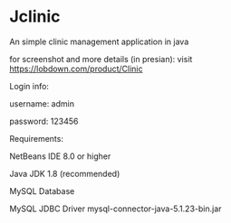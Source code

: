 # Jclinic
An simple clinic management application in java

for screenshot and more details (in presian): visit https://lobdown.com/product/Clinic

Login info:

username: admin

password: 123456

Requirements:

NetBeans IDE 8.0 or higher

Java JDK 1.8 (recommended)

MySQL Database

MySQL JDBC Driver mysql-connector-java-5.1.23-bin.jar